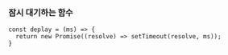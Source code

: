 
### 잠시 대기하는 함수

```
const deplay = (ms) => {
  return new Promise((resolve) => setTimeout(resolve, ms));
}
```